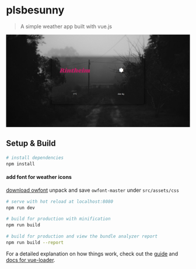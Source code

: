 # plsbesunny

> A simple weather app built with vue.js

![preview image of application](https://raw.githubusercontent.com/IIxauII/plsbesunny/master/preview/previewWeatherApp.png)

## Setup & Build

```bash
# install dependencies
npm install
```

#### add font for weather icons
[download owfont](https://websygen.github.io/owfont/)
unpack and save `owfont-master` under `src/assets/css`


```bash
# serve with hot reload at localhost:8080
npm run dev
```

```bash
# build for production with minification
npm run build
```

```bash
# build for production and view the bundle analyzer report
npm run build --report
```

For a detailed explanation on how things work, check out the [guide](http://vuejs-templates.github.io/webpack/) and [docs for vue-loader](http://vuejs.github.io/vue-loader).
